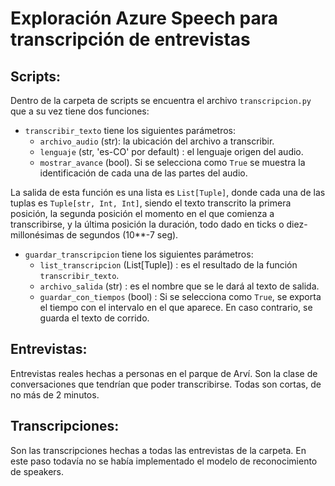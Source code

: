 # Exploración Azure Speech para transcripción de entrevistas

## Scripts:
Dentro de la carpeta de scripts se encuentra el archivo `transcripcion.py` que a su vez tiene dos funciones:
* `transcribir_texto` tiene los siguientes parámetros:
    - `archivo_audio` (str): la ubicación del archivo a transcribir.
    - `lenguaje` (str, 'es-CO' por default) : el lenguaje origen del audio.
    - `mostrar_avance` (bool). Si se selecciona como ```True``` se muestra la identificación de cada una de las partes del audio.

La salida de esta función es una lista es `List[Tuple]`, donde cada una de las tuplas es `Tuple[str, Int, Int]`, siendo el texto transcrito la primera posición, la segunda posición el momento en el que comienza a transcribirse, y la última posición la duración, todo dado en ticks o diez-millonésimas de segundos (10**-7 seg).

* `guardar_transcripcion` tiene los siguientes parámetros:
    - `list_transcripcion` (List[Tuple]) : es el resultado de la función `transcribir_texto`. 
    - `archivo_salida` (str) : es el nombre que se le dará al texto de salida.
    - `guardar_con_tiempos` (bool) : Si se selecciona como ```True```, se exporta el tiempo con el intervalo en el que aparece. En caso contrario, se guarda el texto de corrido. 

## Entrevistas:
Entrevistas reales hechas a personas en el parque de Arví. Son la clase de conversaciones que tendrían que poder transcribirse. Todas son cortas, de no más de 2 minutos.

## Transcripciones:
Son las transcripciones hechas a todas las entrevistas de la carpeta. En este paso todavía no se había implementado el modelo de reconocimiento de speakers.